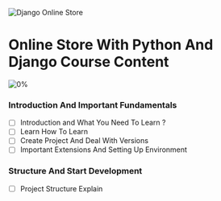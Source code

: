 ![Django Online Store](https://elzero.org/python-django.png)

# Online Store With Python And Django Course Content

![0%](https://progress-bar.dev/0/?title=Done)

### Introduction And Important Fundamentals

- [ ] Introduction and What You Need To Learn ?
- [ ] Learn How To Learn
- [ ] Create Project And Deal With Versions
- [ ] Important Extensions And Setting Up Environment

### Structure And Start Development

- [ ] Project Structure Explain

